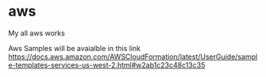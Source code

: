 # aws
My all aws works 

Aws Samples will be avaialble in this link
https://docs.aws.amazon.com/AWSCloudFormation/latest/UserGuide/sample-templates-services-us-west-2.html#w2ab1c23c48c13c35


